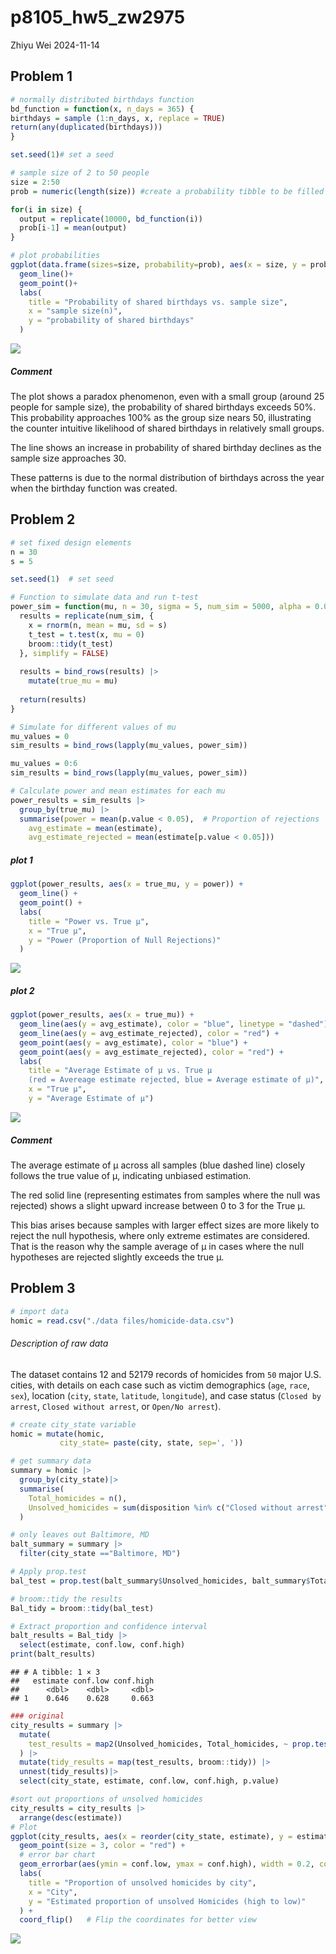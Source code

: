 p8105_hw5_zw2975
================
Zhiyu Wei
2024-11-14

## Problem 1

``` r
# normally distributed birthdays function
bd_function = function(x, n_days = 365) {
birthdays = sample (1:n_days, x, replace = TRUE)
return(any(duplicated(birthdays)))
}

set.seed(1)# set a seed 

# sample size of 2 to 50 people
size = 2:50
prob = numeric(length(size)) #create a probability tibble to be filled in

for(i in size) {
  output = replicate(10000, bd_function(i))
  prob[i-1] = mean(output)
}

# plot probabilities
ggplot(data.frame(sizes=size, probability=prob), aes(x = size, y = prob))+
  geom_line()+
  geom_point()+
  labs(
    title = "Probability of shared birthdays vs. sample size",
    x = "sample size(n)",
    y = "probability of shared birthdays"
  )
```

![](p8105_hw5_zw2975_files/figure-gfm/p1-1.png)<!-- -->

##### Comment

The plot shows a paradox phenomenon, even with a small group (around 25
people for sample size), the probability of shared birthdays exceeds
50%. This probability approaches 100% as the group size nears 50,
illustrating the counter intuitive likelihood of shared birthdays in
relatively small groups.

The line shows an increase in probability of shared birthday declines as
the sample size approaches 30.

These patterns is due to the normal distribution of birthdays across the
year when the birthday function was created.

## Problem 2

``` r
# set fixed design elements
n = 30
s = 5

set.seed(1)  # set seed

# Function to simulate data and run t-test
power_sim = function(mu, n = 30, sigma = 5, num_sim = 5000, alpha = 0.05) {
  results = replicate(num_sim, {
    x = rnorm(n, mean = mu, sd = s)
    t_test = t.test(x, mu = 0)
    broom::tidy(t_test)
  }, simplify = FALSE)
  
  results = bind_rows(results) |>
    mutate(true_mu = mu)
  
  return(results)
}

# Simulate for different values of mu
mu_values = 0
sim_results = bind_rows(lapply(mu_values, power_sim))

mu_values = 0:6
sim_results = bind_rows(lapply(mu_values, power_sim))

# Calculate power and mean estimates for each mu
power_results = sim_results |>
  group_by(true_mu) |>
  summarise(power = mean(p.value < 0.05),  # Proportion of rejections
    avg_estimate = mean(estimate),
    avg_estimate_rejected = mean(estimate[p.value < 0.05]))
```

##### plot 1

``` r
ggplot(power_results, aes(x = true_mu, y = power)) +
  geom_line() +
  geom_point() +
  labs(
    title = "Power vs. True μ",
    x = "True μ",
    y = "Power (Proportion of Null Rejections)"
  )
```

![](p8105_hw5_zw2975_files/figure-gfm/plot%201-1.png)<!-- -->

##### plot 2

``` r
ggplot(power_results, aes(x = true_mu)) +
  geom_line(aes(y = avg_estimate), color = "blue", linetype = "dashed") +
  geom_line(aes(y = avg_estimate_rejected), color = "red") +
  geom_point(aes(y = avg_estimate), color = "blue") +
  geom_point(aes(y = avg_estimate_rejected), color = "red") +
  labs(
    title = "Average Estimate of μ vs. True μ
    (red = Avereage estimate rejected, blue = Average estimate of μ)",
    x = "True μ",
    y = "Average Estimate of μ") 
```

![](p8105_hw5_zw2975_files/figure-gfm/plot%202-1.png)<!-- -->

##### Comment

The average estimate of μ across all samples (blue dashed line) closely
follows the true value of μ, indicating unbiased estimation.

The red solid line (representing estimates from samples where the null
was rejected) shows a slight upward increase between 0 to 3 for the True
μ.

This bias arises because samples with larger effect sizes are more
likely to reject the null hypothesis, where only extreme estimates are
considered. That is the reason why the sample average of μ in cases
where the null hypotheses are rejected slightly exceeds the true μ.

## Problem 3

``` r
# import data
homic = read.csv("./data files/homicide-data.csv")
```

###### Description of raw data

The dataset contains 12 and 52179 records of homicides from `50` major
U.S. cities, with details on each case such as victim demographics
(`age`, `race`, `sex`), location (`city`, `state`, `latitude`,
`longitude`), and case status (`Closed by arrest`,
`Closed without arrest`, or `Open/No arrest`).

``` r
# create city_state variable
homic = mutate(homic,
           city_state= paste(city, state, sep=', '))

# get summary data
summary = homic |> 
  group_by(city_state)|>
  summarise(
    Total_homicides = n(),
    Unsolved_homicides = sum(disposition %in% c("Closed without arrest", "Open/No arrest"))
  )
```

``` r
# only leaves out Baltimore, MD
balt_summary = summary |>
  filter(city_state =="Baltimore, MD")

# Apply prop.test
bal_test = prop.test(balt_summary$Unsolved_homicides, balt_summary$Total_homicides)

# broom::tidy the results
Bal_tidy = broom::tidy(bal_test)

# Extract proportion and confidence interval
balt_results = Bal_tidy |>
  select(estimate, conf.low, conf.high)
print(balt_results)
```

    ## # A tibble: 1 × 3
    ##   estimate conf.low conf.high
    ##      <dbl>    <dbl>     <dbl>
    ## 1    0.646    0.628     0.663

``` r
### original
city_results = summary |>
  mutate(
    test_results = map2(Unsolved_homicides, Total_homicides, ~ prop.test(.x, .y))
  ) |>
  mutate(tidy_results = map(test_results, broom::tidy)) |>
  unnest(tidy_results)|>
  select(city_state, estimate, conf.low, conf.high, p.value)
```

``` r
#sort out proportions of unsolved homicides
city_results = city_results |>
  arrange(desc(estimate))
# Plot
ggplot(city_results, aes(x = reorder(city_state, estimate), y = estimate)) +
  geom_point(size = 3, color = "red") +  
  # error bar chart
  geom_errorbar(aes(ymin = conf.low, ymax = conf.high), width = 0.2, color = "gray") +
  labs(
    title = "Proportion of unsolved homicides by city",
    x = "City",
    y = "Estimated proportion of unsolved Homicides (high to low)"
  ) + 
  coord_flip()   # Flip the coordinates for better view
```

![](p8105_hw5_zw2975_files/figure-gfm/Problem%203%20plot-1.png)<!-- -->
